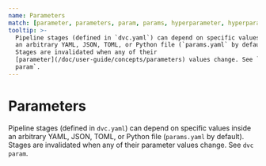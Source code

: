 ```yaml
---
name: Parameters
match: [parameter, parameters, param, params, hyperparameter, hyperparameters]
tooltip: >-
  Pipeline stages (defined in `dvc.yaml`) can depend on specific values inside
  an arbitrary YAML, JSON, TOML, or Python file (`params.yaml` by default).
  Stages are invalidated when any of their
  [parameter](/doc/user-guide/concepts/parameters) values change. See `dvc
  param`.
---
```


# Parameters

Pipeline stages (defined in `dvc.yaml`) can depend on specific values inside an
arbitrary YAML, JSON, TOML, or Python file (`params.yaml` by default). Stages
are invalidated when any of their parameter values change. See `dvc param`.
